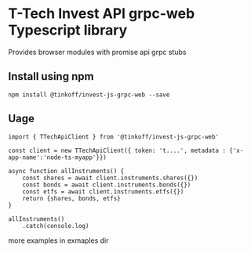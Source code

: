 # T-Tech Invest API grpc-web Typescript library

Provides browser modules with promise api grpc stubs

## Install using npm
```
npm install @tinkoff/invest-js-grpc-web --save  
```

## Uage
```
import { TTechApiClient } from '@tinkoff/invest-js-grpc-web'

const client = new TTechApiClient({ token: 't....', metadata : {'x-app-name':'node-ts-myapp'}})

async function allInstruments() {
    const shares = await client.instruments.shares({})
    const bonds = await client.instruments.bonds({})
    const etfs = await client.instruments.etfs({})
    return {shares, bonds, etfs}
}

allInstruments()
    .catch(console.log)

```
more examples in exmaples dir